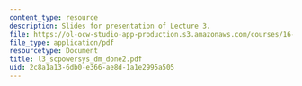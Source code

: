 ```yaml
---
content_type: resource
description: Slides for presentation of Lecture 3.
file: https://ol-ocw-studio-app-production.s3.amazonaws.com/courses/16-851-satellite-engineering-fall-2003/2c8a1a136db0e366ae8d1a1e2995a505_l3_scpowersys_dm_done2.pdf
file_type: application/pdf
resourcetype: Document
title: l3_scpowersys_dm_done2.pdf
uid: 2c8a1a13-6db0-e366-ae8d-1a1e2995a505
---
```

